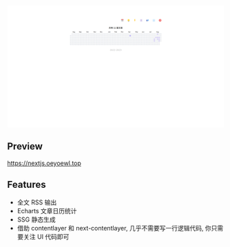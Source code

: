 ![next-mdx](./public/next-mdx.png)

## Preview

https://nextjs.oeyoewl.top

## Features

- 全文 RSS 输出
- Echarts 文章日历统计
- SSG 静态生成
- 借助 contentlayer 和 next-contentlayer, 几乎不需要写一行逻辑代码, 你只需要关注 UI 代码即可